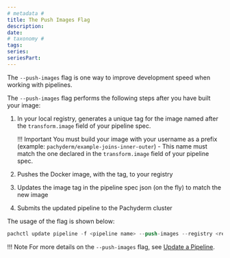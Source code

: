 ```yaml
---
# metadata # 
title: The Push Images Flag
description: 
date: 
# taxonomy #
tags: 
series:
seriesPart:
---
```


The `--push-images` flag is one way to improve development speed when working with pipelines. 

The `--push-images` flag performs the following steps after you have built your image:

1. In your local registry, generates a unique tag for the image named after the `transform.image` field of your pipeline spec. 

    !!! Important
        You must build your image with your username as a prefix  (example: `pachyderm/example-joins-inner-outer`) - This name  must match the one declared in the `transform.image` field of your pipeline spec. 

2. Pushes the Docker image, with the tag, to your registry 
3. Updates the image tag in the pipeline spec json (on the fly) to match the new image
4. Submits the updated pipeline to the Pachyderm cluster

The usage of the flag is shown below:

   ```s
   pachctl update pipeline -f <pipeline name> --push-images --registry <registry> --username <registry user>
   ```

!!! Note
      For more details on the `--push-images` flag, see [Update a Pipeline](../../pipeline-operations/updating-pipelines/#update-the-code-in-a-pipeline).
